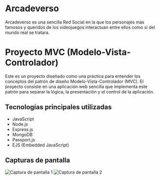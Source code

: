 # Arcadeverso

Arcadeverso es una sencilla Red Social en la que los personajes más famosos y queridos de los videojuegos interactuan entre ellos como si del mundo real se tratara.

# Proyecto MVC (Modelo-Vista-Controlador)
Este es un proyecto diseñado como una práctica para entender los conceptos del patrón de diseño Modelo-Vista-Controlador (MVC). El proyecto consiste en una aplicación web sencilla que implementa este patrón para separar la lógica, la presentación y el control de la aplicación.

## Tecnologías principales utilizadas

- JavaScript
- Node.js
- Express.js
- MongoDB
- Passport.js
- EJS (Embedded JavaScript)

## Capturas de pantalla

![Captura de pantalla 1](screenshot1.png)
![Captura de pantalla 2](screenshot2.png)
